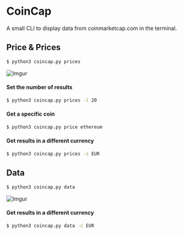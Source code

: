 # CoinCap

A small CLI to display data from coinmarketcap.com in the terminal.

## Price & Prices
```bash
$ python3 coincap.py prices
```
![Imgur](https://i.imgur.com/QqrPPvU.png)

#### Set the number of results
```bash
$ python3 coincap.py prices -l 20
```

#### Get a specific coin
```bash
$ python3 coincap.py price ethereum
```

#### Get results in a different currency
```bash
$ python3 coincap.py prices -c EUR
```


## Data
```bash
$ python3 coincap.py data
```
![Imgur](https://i.imgur.com/THbtspR.png)

#### Get results in a different currency
```bash
$ python3 coincap.py data -c EUR
```